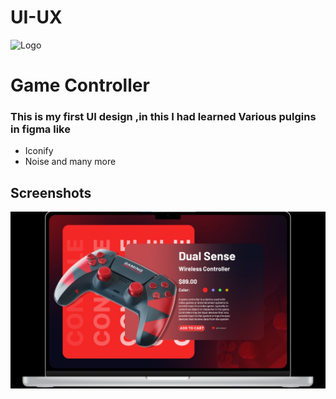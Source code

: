 # UI-UX

![Logo](https://investorsking.com/wp-content/uploads/2022/09/FIgma-logo.png)

# Game Controller

### This is my first UI design ,in this I had learned Various pulgins in figma like

- Iconify
- Noise
 and many more


## Screenshots

![App Screenshot](https://github.com/shagun6093/UI-UX/blob/main/WhatsApp%20Image%202023-03-26%20at%209.06.41%20PM.jpeg)
